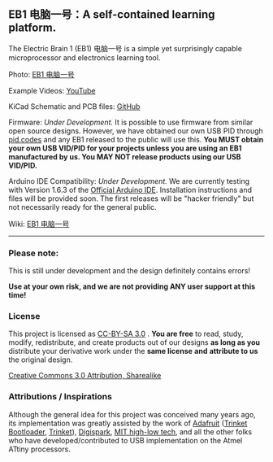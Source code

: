 ## EB1 电脑一号：A self-contained learning platform.

The Electric Brain 1 (EB1) 电脑一号 is a simple yet surprisingly capable microprocessor and electronics learning tool.

Photo: [EB1 电脑一号](http://www.samuraicircuits.com/MediaWiki/images/7/71/EB1_600_179.jpg)

Example Videos: [YouTube](https://www.youtube.com/playlist?list=PLsja6VAzoAFjkEiDmtCvSfQOGpww-VMCa)

KiCad Schematic and PCB files: [GitHub](https://github.com/robojay/EB1/)

Firmware: *Under Development.*  It is possible to use firmware from similar open source designs. However, we have obtained our own USB PID through [pid.codes](http://pid.codes) and any EB1 released to the public will use this. **You MUST obtain your own USB VID/PID for your projects unless you are using an EB1 manufactured by us. You MAY NOT release products using our USB VID/PID.**

Arduino IDE Compatibility: *Under Development.*  We are currently testing with Version 1.6.3 of the [Official Arduino IDE](http://arduino.cc). Installation instructions and files will be provided soon. The first releases will be "hacker friendly" but not necessarily ready for the general public.

Wiki: [EB1 电脑一号](http://www.samuraicircuits.com/MediaWiki/index.php?title=EB1) 

----

### Please note:

This is still under development and the design definitely contains errors!  

**Use at your own risk, and we are not providing ANY user support at this time!**

### License

This project is licensed as [CC-BY-SA 3.0](http://creativecommons.org/licenses/by-sa/3.0/cn/) . **You are free** to read, study, modify, redistribute, and create products out of our designs **as long as you** distribute your derivative work under the **same license** **and** **attribute to us** the original design.

[Creative Commons 3.0 Attribution, Sharealike](http://creativecommons.org/licenses/by-sa/3.0/cn/)

### Attributions / Inspirations

Although the general idea for this project was conceived many years ago, its implementation was greatly assisted by the work of [Adafruit](http://www.adafruit.com) ([Trinket Bootloader](https://github.com/adafruit/Adafruit-Trinket-Gemma-Bootloader), [Trinket](https://learn.adafruit.com/introducing-trinket/introduction)), [Digispark](http://digistump.com/products/1), [MIT high-low tech](http://highlowtech.org), and all the other folks who have developed/contributed to USB implementation on the Atmel ATtiny processors.
